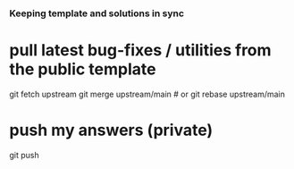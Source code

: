 ### Keeping template and solutions in sync

# pull latest bug-fixes / utilities from the public template
git fetch upstream
git merge upstream/main    # or git rebase upstream/main

# push my answers (private)
git push
